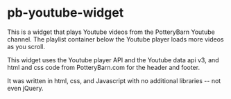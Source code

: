 # pb-youtube-widget
This is a widget that plays Youtube videos from the PotteryBarn Youtube channel. The playlist container below the Youtube player loads more videos as you scroll.

This widget uses the Youtube player API and the Youtube data api v3, and html and css code from PotteryBarn.com for the header and footer.

It was written in html, css, and Javascript with no additional libraries -- not even jQuery.
